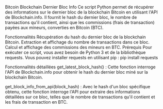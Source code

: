 Bitcoin Blockchain Dernier Bloc Info
Ce script Python permet de récupérer des informations sur le dernier bloc de la blockchain Bitcoin en utilisant l'API de Blockchain.info. Il fournit le hash du dernier bloc, le nombre de transactions qu'il contient, ainsi que les commissions (frais de transaction) payées aux mineurs, converties en Bitcoin (BTC).

Fonctionnalités
Récupération du hash du dernier bloc de la blockchain Bitcoin.
Extraction et affichage du nombre de transactions dans ce bloc.
Calcul et affichage des commissions des mineurs en BTC.
Prérequis
Pour exécuter ce script, vous avez besoin de Python 3 et de la bibliothèque requests. Vous pouvez installer requests en utilisant pip :
pip install requests

Fonctionnalités détaillées
get_latest_block_hash() : Cette fonction interroge l'API de Blockchain.info pour obtenir le hash du dernier bloc miné sur la blockchain Bitcoin.

get_block_info_from_api(block_hash) : Avec le hash d'un bloc spécifique obtenu, cette fonction interroge l'API pour extraire des informations détaillées sur ce bloc, telles que le nombre de transactions qu'il contient et les frais de transaction en BTC.
